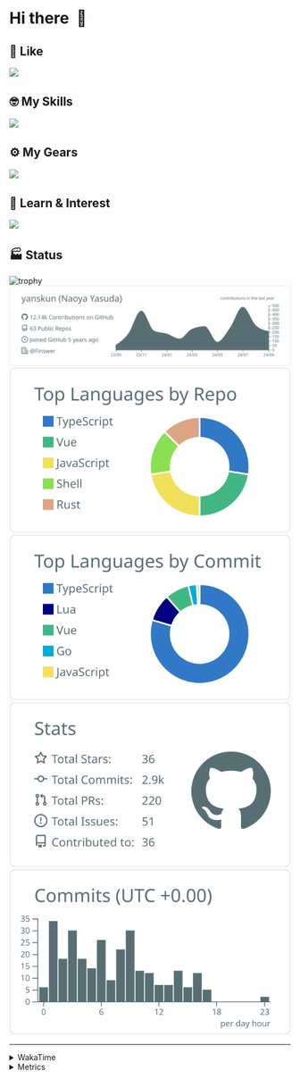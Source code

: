 # Hi there&nbsp; :wave:

## 💌 Like
<img src="https://go-skill-icons.vercel.app/api/icons?i=github" />

## 🤓 My Skills
<img src="https://go-skill-icons.vercel.app/api/icons?i=js,ts,vue,nuxtjs,react,nextjs,go,lua,git" />

## ⚙️ My Gears
<img src="https://go-skill-icons.vercel.app/api/icons?i=neovim,vscode,githubcopilot,alacritty,tmux" />

## 📖 Learn & Interest
<img src="https://go-skill-icons.vercel.app/api/icons?i=rust,deno,css,zig,playwright,githubactions,storybook,netlify,eslint" />


<!-- https://github.com/ryo-ma/github-profile-trophy -->

## 🏭 Status

<img src="https://github-profile-trophy.vercel.app/?username=yanskun&theme=onedark&row=1" alt="trophy">

<!-- https://github.com/vn7n24fzkq/github-profile-summary-cards -->
<picture>
  <source media="(prefers-color-scheme: dark)" srcset="https://raw.githubusercontent.com/yanskun/yanskun/master/profile-summary-card-output/nord_dark/0-profile-details.svg">
 <img src="https://raw.githubusercontent.com/yanskun/yanskun/master/profile-summary-card-output/default/0-profile-details.svg">
</picture>
<br>
<picture>
  <source media="(prefers-color-scheme: dark)" srcset="https://raw.githubusercontent.com/yanskun/yanskun/master/profile-summary-card-output/nord_dark/1-repos-per-language.svg">
 <img src="https://raw.githubusercontent.com/yanskun/yanskun/master/profile-summary-card-output/default/1-repos-per-language.svg">
</picture>
<picture>
  <source media="(prefers-color-scheme: dark)" srcset="https://raw.githubusercontent.com/yanskun/yanskun/master/profile-summary-card-output/nord_dark/2-most-commit-language.svg">
 <img src="https://raw.githubusercontent.com/yanskun/yanskun/master/profile-summary-card-output/default/2-most-commit-language.svg">
</picture>
<br>
<picture>
  <source media="(prefers-color-scheme: dark)" srcset="https://raw.githubusercontent.com/yanskun/yanskun/master/profile-summary-card-output/nord_dark/3-stats.svg">
 <img src="https://raw.githubusercontent.com/yanskun/yanskun/master/profile-summary-card-output/default/3-stats.svg">
</picture>
<picture>
  <source media="(prefers-color-scheme: dark)" srcset="https://raw.githubusercontent.com/yanskun/yanskun/master/profile-summary-card-output/nord_dark/4-productive-time.svg">
 <img src="https://raw.githubusercontent.com/yanskun/yanskun/master/profile-summary-card-output/default/4-productive-time.svg">
</picture>

---

<details>
  <summary>WakaTime</summary>
<!--START_SECTION:waka-->
![Code Time](http://img.shields.io/badge/Code%20Time-1%2C247%20hrs%2052%20mins-blue)

**🐱 My GitHub Data** 

> 📦 136.9 kB Used in GitHub's Storage 
 > 
> 🏆 2,118 Contributions in the Year 2024
 > 
> 💼 Opted to Hire
 > 
> 📜 115 Public Repositories 
 > 
> 🔑 3 Private Repositories 
 > 
**I'm an Early 🐤** 

```text
🌞 Morning                4438 commits        ███░░░░░░░░░░░░░░░░░░░░░░   13.91 % 
🌆 Daytime                16502 commits       █████████████░░░░░░░░░░░░   51.72 % 
🌃 Evening                7506 commits        ██████░░░░░░░░░░░░░░░░░░░   23.52 % 
🌙 Night                  3461 commits        ███░░░░░░░░░░░░░░░░░░░░░░   10.85 % 
```
📅 **I'm Most Productive on Tuesday** 

```text
Monday                   4277 commits        ███░░░░░░░░░░░░░░░░░░░░░░   13.40 % 
Tuesday                  6884 commits        █████░░░░░░░░░░░░░░░░░░░░   21.58 % 
Wednesday                5522 commits        ████░░░░░░░░░░░░░░░░░░░░░   17.31 % 
Thursday                 6206 commits        █████░░░░░░░░░░░░░░░░░░░░   19.45 % 
Friday                   4556 commits        ████░░░░░░░░░░░░░░░░░░░░░   14.28 % 
Saturday                 2039 commits        ██░░░░░░░░░░░░░░░░░░░░░░░   06.39 % 
Sunday                   2423 commits        ██░░░░░░░░░░░░░░░░░░░░░░░   07.59 % 
```


📊 **This Week I Spent My Time On** 

```text
🕑︎ Time Zone: Asia/Tokyo

💬 Programming Languages: 
TypeScript               31 hrs 20 mins      ███████████████████░░░░░░   77.35 % 
YAML                     3 hrs 8 mins        ██░░░░░░░░░░░░░░░░░░░░░░░   07.77 % 
JSON                     1 hr 28 mins        █░░░░░░░░░░░░░░░░░░░░░░░░   03.63 % 
Markdown                 56 mins             █░░░░░░░░░░░░░░░░░░░░░░░░   02.34 % 
Lua                      42 mins             ░░░░░░░░░░░░░░░░░░░░░░░░░   01.75 % 

🔥 Editors: 
VS Code                  32 hrs 4 mins       ████████████████████░░░░░   79.20 % 
Neovim                   8 hrs 25 mins       █████░░░░░░░░░░░░░░░░░░░░   20.80 % 

💻 Operating System: 
Mac                      40 hrs 30 mins      █████████████████████████   100.00 % 
```


 Last Updated on 17/09/2024 06:16:24 UTC
<!--END_SECTION:waka-->
</details>

<details>
  <summary>Metrics</summary>
  <img src="https://github.com/yanskun/yanskun/blob/main/github-metrics.svg" alt="Metrics">
</details>
